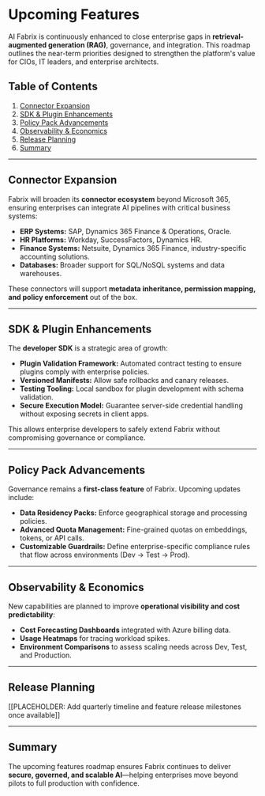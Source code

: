 # Upcoming Features

AI Fabrix is continuously enhanced to close enterprise gaps in **retrieval-augmented generation (RAG)**, governance, and integration. This roadmap outlines the near-term priorities designed to strengthen the platform's value for CIOs, IT leaders, and enterprise architects.

## Table of Contents

1. [Connector Expansion](#connector-expansion)
2. [SDK & Plugin Enhancements](#sdk--plugin-enhancements)
3. [Policy Pack Advancements](#policy-pack-advancements)
4. [Observability & Economics](#observability--economics)
5. [Release Planning](#release-planning)
6. [Summary](#summary)

---

## Connector Expansion

Fabrix will broaden its **connector ecosystem** beyond Microsoft 365, ensuring enterprises can integrate AI pipelines with critical business systems:

- **ERP Systems:** SAP, Dynamics 365 Finance & Operations, Oracle.
- **HR Platforms:** Workday, SuccessFactors, Dynamics HR.
- **Finance Systems:** Netsuite, Dynamics 365 Finance, industry-specific accounting solutions.
- **Databases:** Broader support for SQL/NoSQL systems and data warehouses.

These connectors will support **metadata inheritance, permission mapping, and policy enforcement** out of the box.

---

## SDK & Plugin Enhancements

The **developer SDK** is a strategic area of growth:

- **Plugin Validation Framework:** Automated contract testing to ensure plugins comply with enterprise policies.
- **Versioned Manifests:** Allow safe rollbacks and canary releases.
- **Testing Tooling:** Local sandbox for plugin development with schema validation.
- **Secure Execution Model:** Guarantee server-side credential handling without exposing secrets in client apps.

This allows enterprise developers to safely extend Fabrix without compromising governance or compliance.

---

## Policy Pack Advancements

Governance remains a **first-class feature** of Fabrix. Upcoming updates include:

- **Data Residency Packs:** Enforce geographical storage and processing policies.
- **Advanced Quota Management:** Fine-grained quotas on embeddings, tokens, or API calls.
- **Customizable Guardrails:** Define enterprise-specific compliance rules that flow across environments (Dev → Test → Prod).

---

## Observability & Economics

New capabilities are planned to improve **operational visibility and cost predictability**:

- **Cost Forecasting Dashboards** integrated with Azure billing data.
- **Usage Heatmaps** for tracing workload spikes.
- **Environment Comparisons** to assess scaling needs across Dev, Test, and Production.

---

## Release Planning

[[PLACEHOLDER: Add quarterly timeline and feature release milestones once available]]

---

## Summary

The upcoming features roadmap ensures Fabrix continues to deliver **secure, governed, and scalable AI**—helping enterprises move beyond pilots to full production with confidence.
